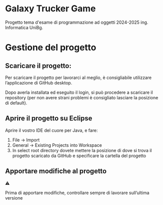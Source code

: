 # Galaxy Trucker Game
Progetto tema d'esame di programmazione ad oggetti 2024-2025 ing. Informatica UniBg.

# Gestione del progetto

## Scaricare il progetto:

Per scaricare il progetto per lavorarci al meglio, è consigliabile utilizzare l’applicazione di GitHub desktop. 

Dopo averla installata ed eseguito il login, si può procedere a scaricare il repository (per non avere strani problemi è consigliato lasciare la posizione di default).

## Aprire il progetto su Eclipse

Aprire il vostro IDE del cuore per Java, e fare:

1. File → Import
2. General → Existing Projects into Workspace
3. In select root directory dovete mettere la posizione di dove si trova il progetto scaricato da GitHub e specificare la cartella del progetto

## Apportare modifiche al progetto

<aside>
⚠️

Prima di apportare modifiche, controllare sempre di lavorare sull’ultima versione

</aside>